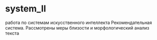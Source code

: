 # system_II
работа по системам искусственного интеллекта
Рекомендательная система. 
Рассмотрены меры близости и морфологический анализ текста
